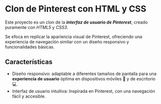 # Clon de Pinterest con HTML y CSS
Este proyecto es un clon de la ***interfaz de usuario de Pinterest***, creado puramente con *HTML5* y *CSS3*. 

Se efoca en replicar la apariencia visual de Pinterest, ofreciendo una experiencia de navegación similar con un diseño responsivo y funcionalidades básicas.

## Características

* Diseño responsivo: adaptable a diferentes tamaños de pantalla para una **experiencia de usuario** óptima en dispositivos móviles :iphone: y de escritorio :computer:.
* Interfaz de usuario intuitiva: Inspirada en Pinterest, con una navegación fácil y accesible.
